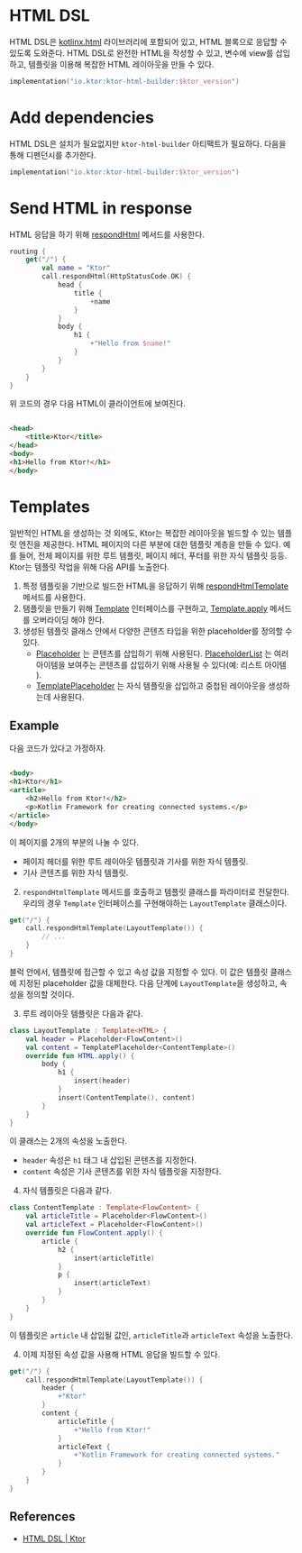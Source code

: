 # HTML DSL

HTML DSL은 [kotlinx.html](https://github.com/Kotlin/kotlinx.html) 라이브러리에 포함되어 있고, HTML 블록으로 응답할 수 있도록 도와준다. HTML DSL로 완전한
HTML을 작성할 수 있고, 변수에 view를 삽입하고, 템플릿을 이용해 복잡한 HTML 레이아웃을 만들 수 있다.

```kotlin
implementation("io.ktor:ktor-html-builder:$ktor_version")
```

# **Add dependencies**

HTML DSL은 설치가 필요없지만 `ktor-html-builder` 아티팩트가 필요하다. 다음을 통해 디펜던시를 추가한다.

```kotlin
implementation("io.ktor:ktor-html-builder:$ktor_version")
```

# **Send HTML in response**

HTML 응답을 하기
위해 [respondHtml](https://api.ktor.io/ktor-features/ktor-html-builder/ktor-html-builder/io.ktor.html/respond-html.html)
메서드를 사용한다.

```kotlin
routing {
    get("/") {
        val name = "Ktor"
        call.respondHtml(HttpStatusCode.OK) {
            head {
                title {
                    +name
                }
            }
            body {
                h1 {
                    +"Hello from $name!"
                }
            }
        }
    }
}
```

위 코드의 경우 다음 HTML이 클라이언트에 보여진다.

```html

<head>
    <title>Ktor</title>
</head>
<body>
<h1>Hello from Ktor!</h1>
</body>
```

# **Templates**

일반적인 HTML을 생성하는 것 외에도, Ktor는 복잡한 레이아웃을 빌드할 수 있는 템플릿 엔진을 제공한다. HTML 페이지의 다른 부분에 대한 템플릿 계층을 만들 수 있다. 예를 들어, 전체 페이지를 위한 루트
템플릿, 페이지 헤더, 푸터를 위한 자식 템플릿 등등. Ktor는 템플릿 작업을 위해 다음 API를 노출한다.

1. 특정 템플릿을 기반으로 빌드한 HTML을 응답하기
   위해 [respondHtmlTemplate](https://api.ktor.io/ktor-features/ktor-html-builder/ktor-html-builder/io.ktor.html/respond-html-template.html)
   메서드를 사용한다.
2. 탬플릿을 만들기
   위해 [Template](https://api.ktor.io/ktor-features/ktor-html-builder/ktor-html-builder/io.ktor.html/-template/index.html)
   인터페이스를
   구현하고, [Template.apply](https://api.ktor.io/ktor-features/ktor-html-builder/ktor-html-builder/io.ktor.html/-template/apply.html)
   메서드를 오버라이딩 해야 한다.
3. 생성된 템플릿 클래스 안에서 다양한 콘텐츠 타입을 위한 placeholder를 정의할 수 있다.
    - [Placeholder](https://api.ktor.io/ktor-features/ktor-html-builder/ktor-html-builder/io.ktor.html/-placeholder/index.html)
      는 콘텐츠를 삽입하기 위해
      사용된다. [PlaceholderList](https://api.ktor.io/ktor-features/ktor-html-builder/ktor-html-builder/io.ktor.html/-placeholder-list/index.html)
      는 여러 아이템을 보여주는 콘텐츠를 삽입하기 위해 사용될 수 있다(예: 리스트 아이템 ).
    - [TemplatePlaceholder](https://api.ktor.io/ktor-features/ktor-html-builder/ktor-html-builder/io.ktor.html/-template-placeholder/index.html)
      는 자식 템플릿을 삽입하고 중첩된 레이아웃을 생성하는데 사용된다.

## **Example**

다음 코드가 있다고 가정하자.

```html

<body>
<h1>Ktor</h1>
<article>
    <h2>Hello from Ktor!</h2>
    <p>Kotlin Framework for creating connected systems.</p>
</article>
</body>
```

이 페이지를 2개의 부분의 나눌 수 있다.

- 페이지 헤더를 위한 루트 레이아웃 템플릿과 기사를 위한 자식 템플릿.
- 기사 콘텐츠를 위한 자식 템플릿.

2. `respondHtmlTemplate` 메서드를 호출하고 템플릿 클래스를 파라미터로 전달한다. 우리의 경우 `Template` 인터페이스를 구현해야하는 `LayoutTemplate` 클래스이다.

```kotlin
get("/") {
    call.respondHtmlTemplate(LayoutTemplate()) {
        // ...
    }
}
```

블럭 안에서, 템플릿에 접근할 수 있고 속성 값을 지정할 수 있다. 이 값은 템플릿 클래스에 지정된 placeholder 값을 대체한다. 다음 단계에 `LayoutTemplate`을 생성하고, 속성을 정의할 것이다.

3. 루트 레이아웃 템플릿은 다음과 같다.

```kotlin
class LayoutTemplate : Template<HTML> {
    val header = Placeholder<FlowContent>()
    val content = TemplatePlaceholder<ContentTemplate>()
    override fun HTML.apply() {
        body {
            h1 {
                insert(header)
            }
            insert(ContentTemplate(), content)
        }
    }
}
```

이 클래스는 2개의 속성을 노출한다.

- `header` 속성은 `h1` 태그 내 삽입된 콘텐츠를 지정한다.
- `content` 속성은 기사 콘텐츠를 위한 자식 템플릿을 지정한다.

4. 자식 템플릿은 다음과 같다.

```kotlin
class ContentTemplate : Template<FlowContent> {
    val articleTitle = Placeholder<FlowContent>()
    val articleText = Placeholder<FlowContent>()
    override fun FlowContent.apply() {
        article {
            h2 {
                insert(articleTitle)
            }
            p {
                insert(articleText)
            }
        }
    }
}
```

이 템플릿은 `article` 내 삽입될 값인, `articleTitle`과 `articleText` 속성을 노출한다.

4. 이제 지정된 속성 값을 사용해 HTML 응답을 빌드할 수 있다.

```kotlin
get("/") {
    call.respondHtmlTemplate(LayoutTemplate()) {
        header {
            +"Ktor"
        }
        content {
            articleTitle {
                +"Hello from Ktor!"
            }
            articleText {
                +"Kotlin Framework for creating connected systems."
            }
        }
    }
}
```

## References

* [HTML DSL | Ktor](https://ktor.io/docs/html-dsl.html)